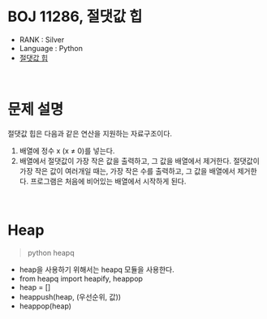 # BOJ 11286, 절댓값 힙

- RANK : Silver
- Language : Python
- [절댓값 힙](https://www.acmicpc.net/problem/11286)

<br/>

# 문제 설명

절댓값 힙은 다음과 같은 연산을 지원하는 자료구조이다.

1. 배열에 정수 x (x ≠ 0)를 넣는다.
2. 배열에서 절댓값이 가장 작은 값을 출력하고, 그 값을 배열에서 제거한다. 절댓값이 가장 작은 값이 여러개일 때는, 가장 작은 수를 출력하고, 그 값을 배열에서 제거한다.
   프로그램은 처음에 비어있는 배열에서 시작하게 된다.

<br/>

# Heap

> python heapq

- heap을 사용하기 위해서는 heapq 모듈을 사용한다.
- from heapq import heapify, heappop
- heap = []
- heappush(heap, (우선순위, 값))
- heappop(heap)
